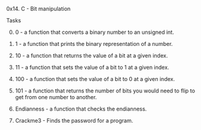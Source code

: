 0x14. C - Bit manipulation

Tasks

0. 0 -  a function that converts a binary number to an unsigned int.

1. 1 - a function that prints the binary representation of a number.

2. 10 - a function that returns the value of a bit at a given index.

3. 11 - a function that sets the value of a bit to 1 at a given index.

4. 100 - a function that sets the value of a bit to 0 at a given index.

5. 101 - a function that returns the number of bits you would need to flip to get from one number to another.

6. Endianness - a function that checks the endianness.

7. Crackme3 - Finds the password for a program.
